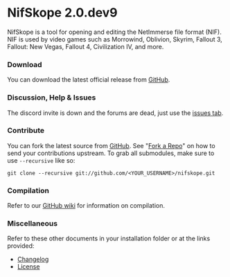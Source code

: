 ﻿# NifSkope 2.0.dev9

NifSkope is a tool for opening and editing the NetImmerse file format (NIF). NIF is used by video games such as Morrowind, Oblivion, Skyrim, Fallout 3, Fallout: New Vegas, Fallout 4, Civilization IV, and more. 

### Download

You can download the latest official release from [GitHub](https://github.com/niftools/UnknownExplorer13/releases).


### Discussion, Help & Issues

The discord invite is down and the forums are dead, just use the [issues tab](https://github.com/UnknownExplorer13/nifskope/issues).


### Contribute

You can fork the latest source from [GitHub](https://github.com/UnknownExplorer13/nifskope). See "[Fork a Repo](https://help.github.com/articles/fork-a-repo)" on how to send your contributions upstream. To grab all submodules, make sure to use `--recursive` like so:

```
git clone --recursive git://github.com/<YOUR_USERNAME>/nifskope.git
```


### Compilation

Refer to our [GitHub wiki](https://github.com/UnknownExplorer13/nifskope/wiki) for information on compilation.  


### Miscellaneous

Refer to these other documents in your installation folder or at the links provided:
* [Changelog](https://github.com/UnknownExplorer13/nifskope/blob/dev9/CHANGELOG.md)
* [License](https://github.com/UnknownExplorer13/nifskope/blob/dev9/LICENSE.md)

